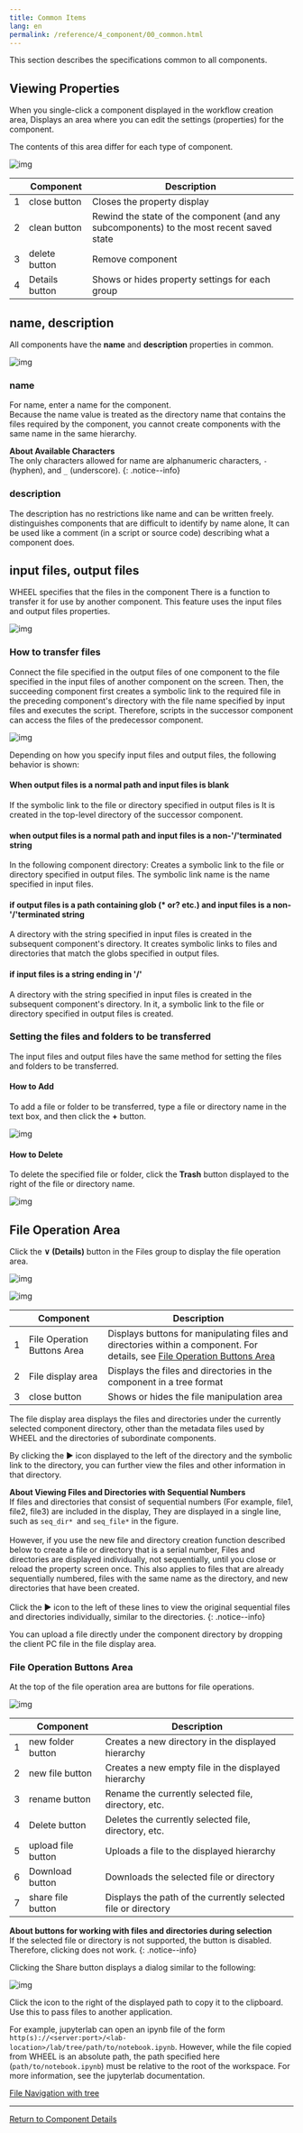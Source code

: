 ```yaml
---
title: Common Items
lang: en
permalink: /reference/4_component/00_common.html
---
```

This section describes the specifications common to all components.

## Viewing Properties
When you single-click a component displayed in the workflow creation area,
Displays an area where you can edit the settings (properties) for the component.

The contents of this area differ for each type of component.

![img](./img/component_property.png "component_property")

|| Component | Description |
|----------|----------|---------------------------------|
|1|close button   | Closes the property display |
|2|clean button   | Rewind the state of the component (and any subcomponents) to the most recent saved state |
|3|delete button  | Remove component |
|4| Details button | Shows or hides property settings for each group |


## name, description
All components have the __name__ and __description__ properties in common.

![img](./img/name_description.png "name_and_description")

### name
For name, enter a name for the component.  
Because the name value is treated as the directory name that contains the files required by the component, you cannot create components with the same name in the same hierarchy.

__About Available Characters__  
The only characters allowed for name are alphanumeric characters, `-` (hyphen), and `_` (underscore).
{: .notice--info}

### description
The description has no restrictions like name and can be written freely.
distinguishes components that are difficult to identify by name alone,
It can be used like a comment (in a script or source code) describing what a component does.


## input files, output files
WHEEL specifies that the files in the component 
 There is a function to transfer it for use by another component.
This feature uses the input files and output files properties.

![img](./img/input_output_files.png "inputFiles_outputFiles")

### How to transfer files
Connect the file specified in the output files of one component to the file specified in the input files of another component on the screen.
Then, the succeeding component first creates a symbolic link to the required file in the preceding component's directory 
with the file name specified by input files and executes the script.
Therefore, scripts in the successor component can access the files of the predecessor component.

![img](./img/input_output_connect.png "connected input and output file")

Depending on how you specify input files and output files, the following behavior is shown:

<!-- #### if input files is blank and output files has a normal path -->
#### When output files is a normal path and input files is blank
If the symbolic link to the file or directory specified in output files is
It is created in the top-level directory of the successor component.

<!-- #### if input files is a string that does not end with '/' and output files has a normal path -->
#### when output files is a normal path and input files is a non-'/'terminated string
In the following component directory:
Creates a symbolic link to the file or directory specified in output files.
The symbolic link name is the name specified in input files.

<!--#### if inputFile is a non-'/'string and the path specified in outputFile contains glob (\* or\? etc.) -->
#### if output files is a path containing glob (\* or\? etc.) and input files is a non-'/'terminated string
A directory with the string specified in input files is created in the subsequent component's directory.
It creates symbolic links to files and directories that match the globs specified in output files.

<!--### inputFile contains a string ending in '/' -->
#### if input files is a string ending in '/'
A directory with the string specified in input files is created in the subsequent component's directory.
In it, a symbolic link to the file or directory specified in output files is created.


### Setting the files and folders to be transferred
The input files and output files have the same method for setting the files and folders to be transferred.

#### How to Add
To add a file or folder to be transferred, type a file or directory name in the text box, and then click the __+__ button.

![img](./img/add_file.png "add element")

#### How to Delete
To delete the specified file or folder, click the __Trash__ button displayed to the right of the file or directory name.

![img](./img/delete_file.png "delete element")

## File Operation Area
Click the __∨ (Details)__ button in the Files group to display the file operation area.

![img](./img/open_files_erea.png "open files erea")

![img](./img/file_area.png "file area")

|| Component | Description |
|----------|----------|---------------------------------|
|1| File Operation Buttons Area | Displays buttons for manipulating files and directories within a component. For details, see [File Operation Buttons Area](#file-operation-buttons-area) |
|2| File display area      | Displays the files and directories in the component in a tree format |
|3|close button            | Shows or hides the file manipulation area |

The file display area displays the files and directories under the currently selected component directory, other than the metadata files used by WHEEL and the directories of subordinate components.

By clicking the ▶ icon displayed to the left of the directory and the symbolic link to the directory, you can further view the files and other information in that directory.

__About Viewing Files and Directories with Sequential Numbers__  
If files and directories that consist of sequential numbers (For example, file1, file2, file3) are included in the display,
They are displayed in a single line, such as `seq_dir* `and `seq_file*` in the figure. <br/><br/>
However, if you use the new file and directory creation function described below to create a file or directory that is a serial number,
Files and directories are displayed individually, not sequentially, until you close or reload the property screen once.
This also applies to files that are already sequentially numbered, files with the same name as the directory, and new directories that have been created. <br/><br/>
Click the ▶ icon to the left of these lines to view the original sequential files and directories individually, similar to the directories.
{: .notice--info}

You can upload a file directly under the component directory by dropping the client PC file in the file display area.

### File Operation Buttons Area
At the top of the file operation area are buttons for file operations.

![img](./img/file_area_button.png "file area button")

|| Component | Description |
|----------|----------|---------------------------------|
|1|new folder button | Creates a new directory in the displayed hierarchy |
|2|new file button | Creates a new empty file in the displayed hierarchy |
|3|rename button | Rename the currently selected file, directory, etc. |
|4| Delete button | Deletes the currently selected file, directory, etc. |
|5|upload file button | Uploads a file to the displayed hierarchy |
|6| Download button | Downloads the selected file or directory |
|7|share file button | Displays the path of the currently selected file or directory |

__About buttons for working with files and directories during selection__  
If the selected file or directory is not supported, the button is disabled.  
Therefore, clicking does not work.
{: .notice--info}

Clicking the Share button displays a dialog similar to the following:

![img](./img/share_file.png "share file dialogue")

Click the icon to the right of the displayed path to copy it to the clipboard.
Use this to pass files to another application.

For example, jupyterlab can open an ipynb file of the form `http(s)://<server:port>/<lab-location>/lab/tree/path/to/notebook.ipynb`. However, while the file copied from WHEEL is an absolute path, the path specified here (`path/to/notebook.ipynb`) must be relative to the root of the workspace.
For more information, see the jupyterlab documentation.

[File Navigation with tree](https://jupyterlab.readthedocs.io/en/stable/user/urls.html)


--------
[Return to Component Details]({{site.baseurl}}/reference/4_component/)
